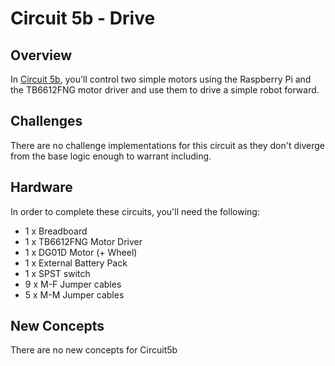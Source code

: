 # Circuit 5b - Drive

## Overview

In [Circuit 5b](./base), you'll control two simple motors using the Raspberry Pi and the TB6612FNG motor driver and use them to drive a simple robot forward.

## Challenges

There are no challenge implementations for this circuit as they don't diverge from the base logic enough to warrant including.

## Hardware

In order to complete these circuits, you'll need the following:

- 1 x Breadboard
- 1 x TB6612FNG Motor Driver
- 1 x DG01D Motor (+ Wheel)
- 1 x External Battery Pack
- 1 x SPST switch
- 9 x M-F Jumper cables
- 5 x M-M Jumper cables

## New Concepts

There are no new concepts for Circuit5b

